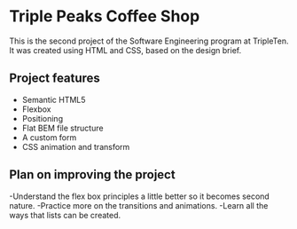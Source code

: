 # Triple Peaks Coffee Shop

This is the second project of the Software Engineering program at TripleTen. It was created using HTML and CSS, based on the design brief.

## Project features

- Semantic HTML5
- Flexbox
- Positioning
- Flat BEM file structure
- A custom form
- CSS animation and transform

## Plan on improving the project

-Understand the flex box principles a little better so it becomes second nature.
-Practice more on the transitions and animations.
-Learn all the ways that lists can be created.
